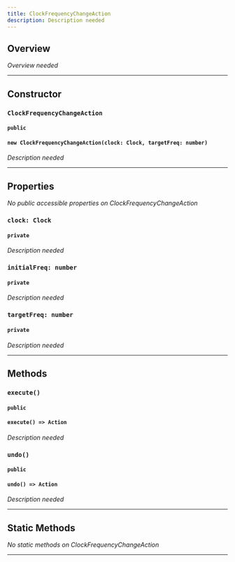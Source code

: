 ```yaml
---
title: ClockFrequencyChangeAction
description: Description needed
---
```



## Overview
*Overview needed*

---


## Constructor

### `ClockFrequencyChangeAction`
#### `public`
#### `new ClockFrequencyChangeAction(clock: Clock, targetFreq: number)`
*Description needed*

---


## Properties

*No public accessible properties on ClockFrequencyChangeAction*

### `clock: Clock`
#### `private`
*Description needed*

### `initialFreq: number`
#### `private`
*Description needed*

### `targetFreq: number`
#### `private`
*Description needed*

---


## Methods

### `execute()`
#### `public`
#### `execute() => Action`
*Description needed*

### `undo()`
#### `public`
#### `undo() => Action`
*Description needed*

---


## Static Methods

*No static methods on ClockFrequencyChangeAction*

---
